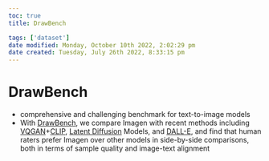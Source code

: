 ```yaml
---
toc: true
title: DrawBench

tags: ['dataset']
date modified: Monday, October 10th 2022, 2:02:29 pm
date created: Tuesday, July 26th 2022, 8:33:15 pm
---
```


# DrawBench
- comprehensive and challenging benchmark for text-to-image models
- With [DrawBench](DrawBench.md), we compare Imagen with recent methods including [VQGAN](VQGAN)+[CLIP](CLIP.md), [Latent Diffusion](Latent%20Diffusion) Models, and [DALL-E](DALL-E.md), and find that human raters prefer Imagen over other models in side-by-side comparisons, both in terms of sample quality and image-text alignment



